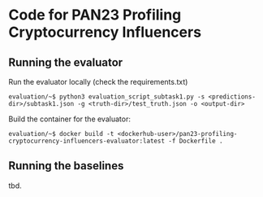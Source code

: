 # Code for PAN23 Profiling Cryptocurrency Influencers
## Running the evaluator

Run the evaluator locally (check the requirements.txt)

	evaluation/~$ python3 evaluation_script_subtask1.py -s <predictions-dir>/subtask1.json -g <truth-dir>/test_truth.json -o <output-dir>

<!-- Run command for tira: 
	python3 evaluation_script_subtask1.py -s $inputRun/predictions.json -g $inputDataset/test_truth.json -o ${outputDir}
-->

Build the container for the evaluator:

    evaluation/~$ docker build -t <dockerhub-user>/pan23-profiling-cryptocurrency-influencers-evaluator:latest -f Dockerfile .


## Running the baselines

tbd. 
